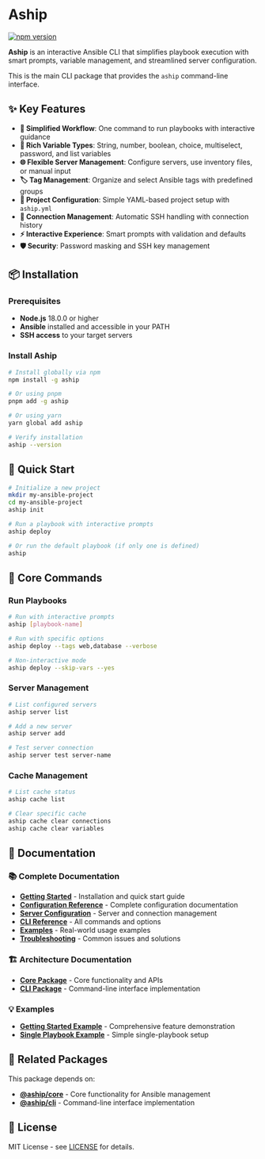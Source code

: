 # Aship

[![npm version](https://badge.fury.io/js/aship.svg)](https://badge.fury.io/js/aship)

**Aship** is an interactive Ansible CLI that simplifies playbook execution with smart prompts, variable management, and streamlined server configuration.

This is the main CLI package that provides the `aship` command-line interface.

## ✨ Key Features

- **🚀 Simplified Workflow**: One command to run playbooks with interactive guidance
- **🔧 Rich Variable Types**: String, number, boolean, choice, multiselect, password, and list variables
- **🌐 Flexible Server Management**: Configure servers, use inventory files, or manual input
- **🏷️ Tag Management**: Organize and select Ansible tags with predefined groups
- **📁 Project Configuration**: Simple YAML-based project setup with `aship.yml`
- **🔄 Connection Management**: Automatic SSH handling with connection history
- **⚡ Interactive Experience**: Smart prompts with validation and defaults
- **🛡️ Security**: Password masking and SSH key management

## 📦 Installation

### Prerequisites

- **Node.js** 18.0.0 or higher
- **Ansible** installed and accessible in your PATH
- **SSH access** to your target servers

### Install Aship

```bash
# Install globally via npm
npm install -g aship

# Or using pnpm
pnpm add -g aship

# Or using yarn
yarn global add aship

# Verify installation
aship --version
```

## 🚀 Quick Start

```bash
# Initialize a new project
mkdir my-ansible-project
cd my-ansible-project
aship init

# Run a playbook with interactive prompts
aship deploy

# Or run the default playbook (if only one is defined)
aship
```

## 🎯 Core Commands

### Run Playbooks
```bash
# Run with interactive prompts
aship [playbook-name]

# Run with specific options
aship deploy --tags web,database --verbose

# Non-interactive mode
aship deploy --skip-vars --yes
```

### Server Management
```bash
# List configured servers
aship server list

# Add a new server
aship server add

# Test server connection
aship server test server-name
```

### Cache Management
```bash
# List cache status
aship cache list

# Clear specific cache
aship cache clear connections
aship cache clear variables
```

## 📖 Documentation

### 📚 Complete Documentation
- **[Getting Started](../../docs/01-GETTING-STARTED.md)** - Installation and quick start guide
- **[Configuration Reference](../../docs/02-CONFIGURATION.md)** - Complete configuration documentation
- **[Server Configuration](../../docs/03-SERVER-CONFIGURATION.md)** - Server and connection management
- **[CLI Reference](../../docs/04-CLI-REFERENCE.md)** - All commands and options
- **[Examples](../../docs/05-EXAMPLES.md)** - Real-world usage examples
- **[Troubleshooting](../../docs/06-TROUBLESHOOTING.md)** - Common issues and solutions

### 🏗️ Architecture Documentation
- **[Core Package](../core/README.md)** - Core functionality and APIs
- **[CLI Package](../cli/README.md)** - Command-line interface implementation

### 💡 Examples
- **[Getting Started Example](../../examples/getting-started/)** - Comprehensive feature demonstration
- **[Single Playbook Example](../../examples/single-playbook/)** - Simple single-playbook setup

## 🔗 Related Packages

This package depends on:
- **[@aship/core](../core/)** - Core functionality for Ansible management
- **[@aship/cli](../cli/)** - Command-line interface implementation

## 📄 License

MIT License - see [LICENSE](../../LICENSE) for details.
